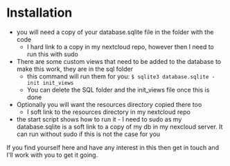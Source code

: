 # Installation

- you will need a copy of your database.sqlite file in the folder with the code
  - I hard link to a copy in my nextcloud repo, however then I need to run this with sudo
- There are some custom views that need to be added to the database to make this work, they are in the sql folder
  - this command will run them for you: 
      `$ sqlite3 database.sqlite -init init_views`
  - You can delete the SQL folder and the init_views file once this is done
- Optionally you will want the resources directory copied there too
  - I soft link to the resources directory in my nextcloud repo
- the start script shows how to run it - I need to sudo as my database.sqlite is a soft link to a copy of my db in my nexcloud server. It can run without sudo if this is not the case for you

If you find yourself here and have any interest in this then get in touch and I'll work with you to get it going.
